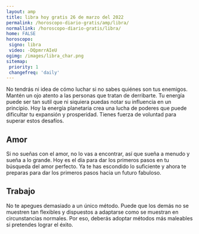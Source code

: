 ```yaml
---
layout: amp
title: libra hoy gratis 26 de marzo del 2022 
permalink: /horoscopo-diario-gratis/amp/libra/
normallink: /horoscopo-diario-gratis/libra/
home: FALSE
horoscopo:
 signo: libra
 video: -DQpmrrAIeU
ogimg: /images/libra_char.png
sitemap:
 priority: 1
 changefreq: 'daily'
---
```



No tendrás ni idea de cómo luchar si no sabes quiénes son tus enemigos. Mantén un ojo atento a las personas que tratan de derribarte. Tu energía puede ser tan sutil que ni siquiera puedas notar su influencia en un principio. Hoy la energía planetaria crea una lucha de poderes que puede dificultar tu expansión y prosperidad. Tienes fuerza de voluntad para superar estos desafíos.

## Amor

Si no sueñas con el amor, no lo vas a encontrar, así que sueña a menudo y sueña a lo grande. Hoy es el día para dar los primeros pasos en tu búsqueda del amor perfecto. Ya te has escondido lo suficiente y ahora te preparas para dar los primeros pasos hacia un futuro fabuloso.

## Trabajo

No te apegues demasiado a un único método. Puede que los demás no se muestren tan flexibles y dispuestos a adaptarse como se muestran en circunstancias normales. Por eso, deberás adoptar métodos más maleables si pretendes lograr el éxito.